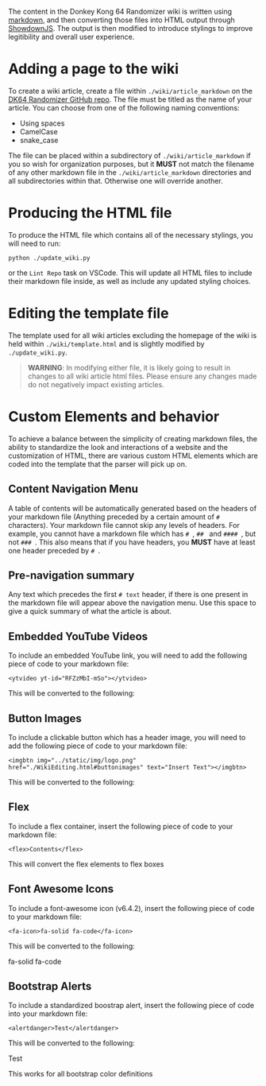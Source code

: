 The content in the Donkey Kong 64 Randomizer wiki is written using [markdown](https://www.markdownguide.org/), and then converting those files into HTML output through [ShowdownJS](https://showdownjs.com/). The output is then modified to introduce stylings to improve legitibility and overall user experience.

# Adding a page to the wiki
To create a wiki article, create a file within `./wiki/article_markdown` on the [DK64 Randomizer GitHub repo](https://github.com/2dos/DK64-Randomizer). The file must be titled as the name of your article. You can choose from one of the following naming conventions:
- Using spaces
- CamelCase
- snake_case

The file can be placed within a subdirectory of `./wiki/article_markdown` if you so wish for organization purposes, but it **MUST** not match the filename of any other markdown file in the `./wiki/article_markdown` directories and all subdirectories within that. Otherwise one will override another.

# Producing the HTML file
To produce the HTML file which contains all of the necessary stylings, you will need to run:
```
python ./update_wiki.py
```
or the `Lint Repo` task on VSCode. This will update all HTML files to include their markdown file inside, as well as include any updated styling choices.

# Editing the template file
The template used for all wiki articles excluding the homepage of the wiki is held within `./wiki/template.html` and is slightly modified by `./update_wiki.py`.

> **WARNING**: In modifying either file, it is likely going to result in changes to all wiki article html files. Please ensure any changes made do not negatively impact existing articles.

# Custom Elements and behavior
To achieve a balance between the simplicity of creating markdown files, the ability to standardize the look and interactions of a website and the customization of HTML, there are various custom HTML elements which are coded into the template that the parser will pick up on.

## Content Navigation Menu
A table of contents will be automatically generated based on the headers of your markdown file (Anything preceded by a certain amount of `#` characters). Your markdown file cannot skip any levels of headers. For example, you cannot have a markdown file which has `# `, `## ` and `#### `, but not `### `. This also means that if you have headers, you **MUST** have at least one header preceded by `# `.

## Pre-navigation summary
Any text which precedes the first `# text` header, if there is one present in the markdown file will appear above the navigation menu. Use this space to give a quick summary of what the article is about.

## Embedded YouTube Videos
To include an embedded YouTube link, you will need to add the following piece of code to your markdown file:
```
<ytvideo yt-id="RFZzMbI-mSo"></ytvideo>
```

This will be converted to the following:

<ytvideo yt-id="RFZzMbI-mSo"></ytvideo>

## Button Images
To include a clickable button which has a header image, you will need to add the following piece of code to your markdown file:
```
<imgbtn img="../static/img/logo.png" href="./WikiEditing.html#buttonimages" text="Insert Text"></imgbtn>
```

This will be converted to the following:

<imgbtn img="../static/img/logo.png" href="./WikiEditing.html#buttonimages" text="Insert Text"></imgbtn>

## Flex
To include a flex container, insert the following piece of code to your markdown file:
```
<flex>Contents</flex>
```
This will convert the flex elements to flex boxes

## Font Awesome Icons
To include a font-awesome icon (v6.4.2), insert the following piece of code to your markdown file:
```
<fa-icon>fa-solid fa-code</fa-icon>
```

This will be converted to the following:

<fa-icon>fa-solid fa-code</fa-icon>

## Bootstrap Alerts

To include a standardized boostrap alert, insert the following piece of code into your markdown file:
```
<alertdanger>Test</alertdanger>
```

This will be converted to the following:

<alertdanger>Test</alertdanger>

This works for all bootstrap color definitions